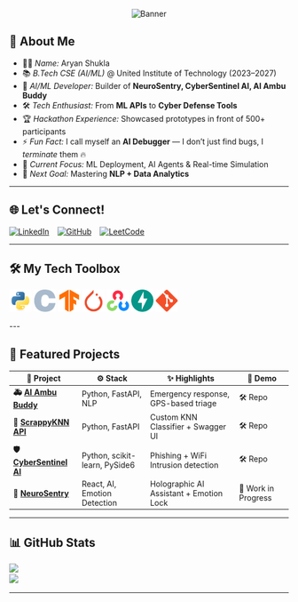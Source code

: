 <p align="center">
  <img src="assets/banner.png" alt="Banner" />
</p>


## 💫 About Me  
- 👨‍💻 *Name:* Aryan Shukla  
- 📚 *B.Tech CSE (AI/ML)* @ United Institute of Technology (2023–2027)  
- 🧠 *AI/ML Developer:* Builder of **NeuroSentry, CyberSentinel AI, AI Ambu Buddy**  
- 🛠 *Tech Enthusiast:* From **ML APIs** to **Cyber Defense Tools**  
- 🏆 *Hackathon Experience:* Showcased prototypes in front of 500+ participants  
- ⚡ *Fun Fact:* I call myself an **AI Debugger** — I don’t just find bugs, I *terminate* them 🔥  
- 💼 *Current Focus:* ML Deployment, AI Agents & Real-time Simulation  
- 🌱 *Next Goal:* Mastering **NLP + Data Analytics**  

---

## 🌐 Let's Connect!

<div style="display: flex; gap: 15px; align-items: center;">
  <!-- LinkedIn -->
  <a href="https://www.linkedin.com/in/aryan-shukla-3821b135a/" target="_blank">
    <img src="https://cdn-icons-png.flaticon.com/512/174/174857.png" width="32" alt="LinkedIn" />
  </a>

  <!-- GitHub -->
  <a href="https://github.com/Aryanshukla578" target="_blank">
    <img src="https://cdn-icons-png.flaticon.com/512/733/733553.png" width="32" alt="GitHub" />
  </a>

  <!-- LeetCode -->
  <a href="https://leetcode.com/u/Aryan578/" target="_blank">
    <img src="https://upload.wikimedia.org/wikipedia/commons/8/8e/LeetCode_Logo_1.png" width="32" alt="LeetCode" />
  </a>
</div>

---

## 🛠 My Tech Toolbox  
<p align="left">
<img src="https://github.com/devicons/devicon/blob/master/icons/python/python-original.svg" width="40" title="Python"/>
<img src="https://github.com/devicons/devicon/blob/master/icons/c/c-original.svg" width="40" title="C"/>
<img src="https://github.com/devicons/devicon/blob/master/icons/tensorflow/tensorflow-original.svg" width="40" title="TensorFlow"/>
<img src="https://github.com/devicons/devicon/blob/master/icons/pytorch/pytorch-original.svg" width="40" title="PyTorch"/>
<img src="https://github.com/devicons/devicon/blob/master/icons/opencv/opencv-original.svg" width="40" title="OpenCV"/>
<img src="https://github.com/devicons/devicon/blob/master/icons/fastapi/fastapi-original.svg" width="40" title="FastAPI"/>
<img src="https://github.com/devicons/devicon/blob/master/icons/git/git-original.svg" width="40" title="Git"/>
</p>
---

## 🚀 Featured Projects  

| 🚨 Project | ⚙ Stack | ✨ Highlights | 🔗 Demo |
|-----------|----------|---------------|---------|
| **🚑 [AI Ambu Buddy](https://github.com/Aryanshukla578/AI_Ambu)** | Python, FastAPI, NLP | Emergency response, GPS-based triage | 🛠 Repo |
| **🤖 [ScrappyKNN API](https://github.com/Aryanshukla578/ScrappyKNN-FastAPI-Iris)** | Python, FastAPI | Custom KNN Classifier + Swagger UI | 🛠 Repo |
| **🛡 [CyberSentinel AI](https://github.com/Aryanshukla578/CyberSentinel-AI)** | Python, scikit-learn, PySide6 | Phishing + WiFi Intrusion detection | 🛠 Repo |
| **🔐 [NeuroSentry](#)** | React, AI, Emotion Detection | Holographic AI Assistant + Emotion Lock | 🚧 Work in Progress |

---

## 📊 GitHub Stats  

![](https://github-readme-stats.vercel.app/api?username=Aryanshukla578&theme=tokyonight&hide_border=false&count_private=true&show_icons=true)  
![](https://github-readme-stats.vercel.app/api/top-langs/?username=Aryanshukla578&theme=tokyonight&hide_border=false&layout=compact)

---

